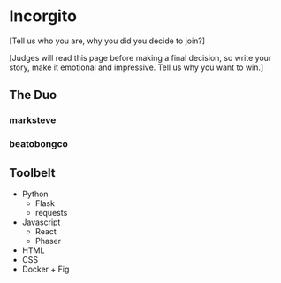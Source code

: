 # Incorgito

[Tell us who you are, why you did you decide to join?]

[Judges will read this page before making a final decision, so write your story, make it emotional and impressive. Tell us why you want to win.]

## The Duo

### marksteve

### beatobongco

## Toolbelt

- Python
  - Flask
  - requests
- Javascript
  - React
  - Phaser
- HTML
- CSS
- Docker + Fig
